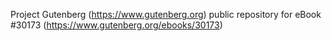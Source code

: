 Project Gutenberg (https://www.gutenberg.org) public repository for eBook #30173 (https://www.gutenberg.org/ebooks/30173)
